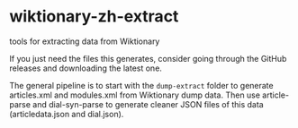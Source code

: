 # wiktionary-zh-extract

tools for extracting data from Wiktionary



If you just need the files this generates, consider going through the GitHub releases and downloading the latest one.

The general pipeline is to start with the `dump-extract` folder to generate articles.xml and modules.xml from Wiktionary dump data. Then use article-parse and dial-syn-parse to generate cleaner JSON files of this data (articledata.json and dial.json).

